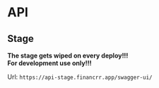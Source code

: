 # API

## Stage

**The stage gets wiped on every deploy!!!**
<br>
**For development use only!!!**

Url: `https://api-stage.financrr.app/swagger-ui/`
